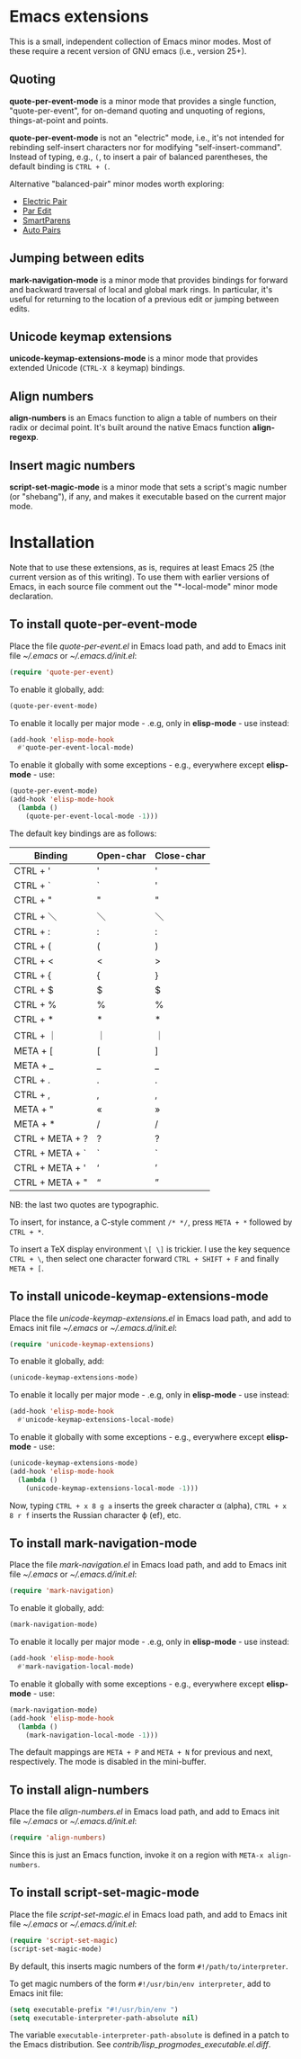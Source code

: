 # Emacs extensions
This is a small, independent collection of Emacs minor modes. Most of
these require a recent version of GNU emacs (i.e., version 25+).

## Quoting
__quote-per-event-mode__ is a minor mode that provides a single
function, "quote-per-event", for on-demand quoting and unquoting of
regions, things-at-point and points.

__quote-per-event-mode__ is not an "electric" mode, i.e., it's not
intended for rebinding self-insert characters nor for modifying
"self-insert-command". Instead of typing, e.g., `(`, to insert a pair of
balanced parentheses, the default binding is `CTRL + (`.

Alternative "balanced-pair" minor modes worth exploring:

* [Electric Pair](https://www.emacswiki.org/emacs/ElectricPair)
* [Par Edit](https://www.emacswiki.org/emacs/ParEdit)
* [SmartParens](https://github.com/Fuco1/smartparens)
* [Auto Pairs](https://www.emacswiki.org/emacs/AutoPairs)

## Jumping between edits
__mark-navigation-mode__ is a minor mode that provides bindings for
forward and backward traversal of local and global mark rings. In
particular, it's useful for returning to the location of a previous
edit or jumping between edits.

## Unicode keymap extensions
__unicode-keymap-extensions-mode__ is a minor mode that provides
extended Unicode (`CTRL-X 8` keymap) bindings.

## Align numbers
__align-numbers__ is an Emacs function to align a table of numbers on
their radix or decimal point. It's built around the native Emacs
function __align-regexp__.

## Insert magic numbers
__script-set-magic-mode__ is a minor mode that sets a script's magic
number (or "shebang"), if any, and makes it executable based on the
current major mode.

# Installation
Note that to use these extensions, as is, requires at least Emacs 25
(the current version as of this writing). To use them with earlier
versions of Emacs, in each source file comment out the "*-local-mode"
minor mode declaration.

## To install quote-per-event-mode
Place the file _quote-per-event.el_ in Emacs load path, and add to
Emacs init file *~/.emacs* or *~/.emacs.d/init.el*:

```lisp
(require 'quote-per-event)
```
To enable it globally, add:

```lisp
(quote-per-event-mode)
```

To enable it locally per major mode - .e.g, only in
__elisp-mode__ - use instead:

```lisp
(add-hook 'elisp-mode-hook
  #'quote-per-event-local-mode)
```

To enable it globally with some exceptions - e.g., everywhere
except __elisp-mode__ - use:

```lisp
(quote-per-event-mode)
(add-hook 'elisp-mode-hook
  (lambda ()
    (quote-per-event-local-mode -1)))
```

The default key bindings are as follows:


Binding  | Open-char | Close-char
---------|-----------|-----------
CTRL + ' | '  | '
CTRL + ` | ` | '
CTRL + " | " | "
CTRL + ＼ | ＼ | ＼
CTRL + : | : | :
CTRL + ( | ( | )
CTRL + < | < | >
CTRL + { | { | }
CTRL + $ | $ | $
CTRL + % | % | %
CTRL + * | * | *
CTRL + ｜ | ｜ | ｜
META + [ | [ | ]
META + _ | _ | _
CTRL + . | . | .
CTRL + , | , | ,
META + " | « | »
META + * | / | /
CTRL + META + ? | ? | ?
CTRL + META + ` | ` | `
CTRL + META + ' | ‘ | ’
CTRL + META + " | “ | ”

NB: the last two quotes are typographic.

To insert, for instance, a C-style comment `/* */`,
press `META + *` followed by `CTRL + *`.

To insert a TeX display environment `\[ \]` is trickier.  I use the
key sequence `CTRL + \`, then select one character forward `CTRL +
SHIFT + F` and finally `META + [`.

## To install unicode-keymap-extensions-mode
Place the file _unicode-keymap-extensions.el_ in Emacs load path, and
add to Emacs init file *~/.emacs* or *~/.emacs.d/init.el*:

```lisp
(require 'unicode-keymap-extensions)
```

To enable it globally, add:

```lisp
(unicode-keymap-extensions-mode)
```

To enable it locally per major mode - .e.g, only in
__elisp-mode__ - use instead:

```lisp
(add-hook 'elisp-mode-hook
  #'unicode-keymap-extensions-local-mode)
```

To enable it globally with some exceptions - e.g., everywhere
except __elisp-mode__ - use:

```lisp
(unicode-keymap-extensions-mode)
(add-hook 'elisp-mode-hook
  (lambda ()
    (unicode-keymap-extensions-local-mode -1)))
```

Now, typing `CTRL + x 8 g a` inserts the greek character α (alpha),
`CTRL + x 8 r f` inserts the Russian character ф (ef), etc.

## To install mark-navigation-mode
Place the file _mark-navigation.el_ in Emacs load path, and
add to Emacs init file *~/.emacs* or *~/.emacs.d/init.el*:

```lisp
(require 'mark-navigation)
```

To enable it globally, add:

```lisp
(mark-navigation-mode)
```

To enable it locally per major mode - .e.g, only in
__elisp-mode__ - use instead:

```lisp
(add-hook 'elisp-mode-hook
  #'mark-navigation-local-mode)
```

To enable it globally with some exceptions - e.g., everywhere
except __elisp-mode__ - use:

```lisp
(mark-navigation-mode)
(add-hook 'elisp-mode-hook
  (lambda ()
    (mark-navigation-local-mode -1)))
```

The default mappings are `META + P` and `META + N` for previous and
next, respectively. The mode is disabled in the mini-buffer.


## To install align-numbers
Place the file _align-numbers.el_ in Emacs load path, and
add to Emacs init file *~/.emacs* or *~/.emacs.d/init.el*:

```lisp
(require 'align-numbers)
```

Since this is just an Emacs function, invoke it on a region
with `META-x align-numbers`.

## To install script-set-magic-mode
Place the file _script-set-magic.el_ in Emacs load path, and
add to Emacs init file *~/.emacs* or *~/.emacs.d/init.el*:

```lisp
(require 'script-set-magic)
(script-set-magic-mode)
```

By default, this inserts magic numbers of the form
`#!/path/to/interpreter`.

To get magic numbers of the form `#!/usr/bin/env interpreter`, add
to Emacs init file:

```lisp
(setq executable-prefix "#!/usr/bin/env ")
(setq executable-interpreter-path-absolute nil)
```

The variable `executable-interpreter-path-absolute` is defined in a
patch to the Emacs distribution.  See *contrib/lisp_progmodes_executable.el.diff*.

